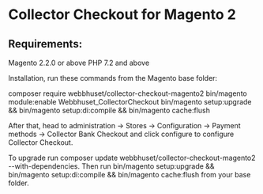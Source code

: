 # Collector Checkout for Magento 2

## Requirements:

Magento 2.2.0 or above
PHP 7.2 and above

Installation, run these commands from the Magento base folder:

composer require webbhuset/collector-checkout-magento2
bin/magento module:enable Webbhuset_CollectorCheckout
bin/magento setup:upgrade && bin/magento setup:di:compile && bin/magento cache:flush

After that, head to administration -> Stores -> Configuration -> Payment methods -> Collector Bank Checkout and click configure to configure Collector Checkout.

To upgrade run composer update webbhuset/collector-checkout-magento2 --with-dependencies. Then run bin/magento setup:upgrade && bin/magento setup:di:compile && bin/magento cache:flush from your base folder.
